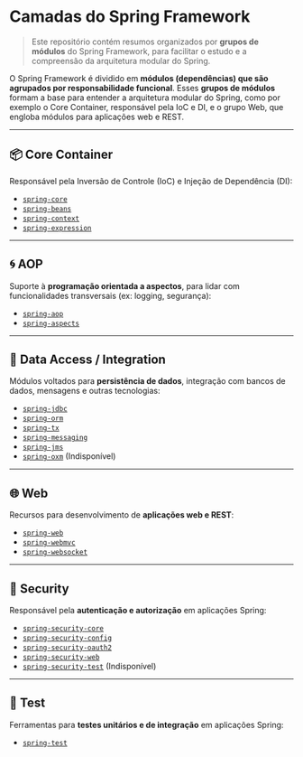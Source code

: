 # Camadas do Spring Framework  
>  Este repositório contém resumos organizados por **grupos de módulos** do Spring Framework, para facilitar o estudo e a compreensão da arquitetura modular do Spring.

O Spring Framework é dividido em **módulos (dependências) que são agrupados por responsabilidade funcional**. 
Esses **grupos de módulos** formam a base para entender a arquitetura modular do Spring, como por exemplo o Core Container, responsável pela IoC e DI, e o grupo Web, que engloba módulos para aplicações web e REST.

---

## 📦 Core Container
Responsável pela Inversão de Controle (IoC) e Injeção de Dependência (DI):
- [`spring-core`](https://github.com/AlessandroMelo22/Resumos/blob/main/Spring/Spring_Framework/1-Spring_Core_Container/1_spring-core.md)
- [`spring-beans`](https://github.com/AlessandroMelo22/Resumos/blob/main/Spring/Spring_Framework/1-Spring_Core_Container/2_spring-beans.md)
- [`spring-context`](https://github.com/AlessandroMelo22/Resumos/blob/main/Spring/Spring_Framework/1-Spring_Core_Container/3_spring-context.md)
- [`spring-expression`](https://github.com/AlessandroMelo22/Resumos/blob/main/Spring/Spring_Framework/1-Spring_Core_Container/4_spring-expression.md)

---

## 🌀 AOP
Suporte à **programação orientada a aspectos**, para lidar com funcionalidades transversais (ex: logging, segurança):
- [`spring-aop`](https://github.com/AlessandroMelo22/Resumos/blob/main/Spring/Spring_Framework/2-Aspect_Oriented_Programmig_AOP_e_Instrumentation/1_spring-aop.md)
- [`spring-aspects`](https://github.com/AlessandroMelo22/Resumos/blob/main/Spring/Spring_Framework/2-Aspect_Oriented_Programmig_AOP_e_Instrumentation/2_spring-aspects.md)

---

## 💾 Data Access / Integration
Módulos voltados para **persistência de dados**, integração com bancos de dados, mensagens e outras tecnologias:
- [`spring-jdbc`](./data-access/spring-jdbc.md)
- [`spring-orm`](./data-access/spring-orm.md)
- [`spring-tx`](./data-access/spring-tx.md)
- [`spring-messaging`](./data-access/spring-messaging.md)
- [`spring-jms`](./data-access/spring-jms.md)
- [`spring-oxm`](./data-access/spring-oxm.md) (Indisponível)

---

## 🌐 Web
Recursos para desenvolvimento de **aplicações web e REST**:
- [`spring-web`](./web/spring-web.md)
- [`spring-webmvc`](./web/spring-webmvc.md)
- [`spring-websocket`](./web/spring-websocket.md)

---

## 🔐 Security
Responsável pela **autenticação e autorização** em aplicações Spring:
- [`spring-security-core`](./security/spring-security-core.md)
- [`spring-security-config`](./security/spring-security-config.md)
- [`spring-security-oauth2`](./security/spring-security-oauth2.md)
- [`spring-security-web`](./security/spring-security-web.md)
- [`spring-security-test`](./security/spring-security-test.md) (Indisponível)

---

## 🧪 Test
Ferramentas para **testes unitários e de integração** em aplicações Spring:
- [`spring-test`](./test/spring-test.md)
